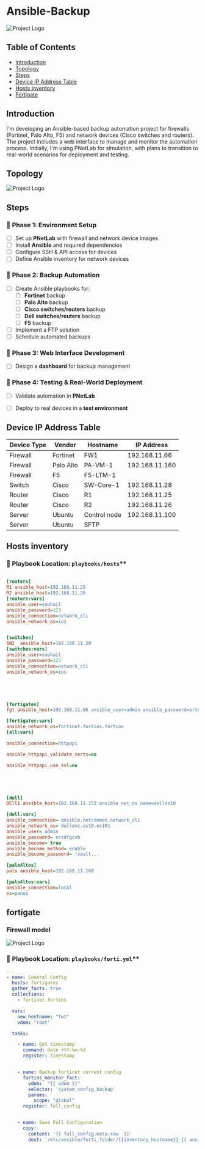 # Ansible-Backup
![Project Logo](assets/red-hat-ansible-vector-logo.png)



## Table of Contents
- [Introduction](#introduction)  
- [Topology](#topology)  
- [Steps](#steps)  
- [Device IP Address Table](#device-ip-address-table)  
- [Hosts Inventory](#hosts-inventory)  
- [Fortigate](#fortigate)  



## Introduction
I'm developing an Ansible-based backup automation project for firewalls (Fortinet, Palo Alto, F5) and network devices (Cisco switches and routers). The project includes a web interface to manage and monitor the automation process. Initially, I'm using PNetLab for simulation, with plans to transition to real-world scenarios for deployment and testing.


## Topology 
![Project Logo](assets/pnetlogo.png)


## Steps

### 🔹 **Phase 1: Environment Setup**  
- [ ] Set up **PNetLab** with firewall and network device images  
- [ ] Install **Ansible** and required dependencies  
- [ ] Configure SSH & API access for devices  
- [ ] Define Ansible inventory for network devices  

### 🔹 **Phase 2: Backup Automation**  
- [ ] Create Ansible playbooks for:  
  - [ ] **Fortinet** backup  
  - [ ] **Palo Alto** backup  
  - [ ] **Cisco switches/routers** backup
  - [ ] **Dell switches/routers** backup
  - [ ] **F5** backup  
- [ ] Implement a  FTP  solution  
- [ ] Schedule automated backups

### 🔹 **Phase 3: Web Interface Development**  
- [ ] Design a **dashboard** for backup management  

### 🔹 **Phase 4: Testing & Real-World Deployment**  
- [ ] Validate automation in **PNetLab**  
- [ ] Deploy to real devices in a **test environment**


## Device IP Address Table  

| Device Type   | Vendor     | Hostname     | IP Address     |
|--------------|-----------|-------------|--------------|
| Firewall     | Fortinet   | FW1  | 192.168.11.66  |
| Firewall     | Palo Alto  | PA-VM-1      | 192.168.11.160  |
| Firewall     | F5         | F5-LTM-1     |   |
| Switch       | Cisco      | SW-Core-1    | 192.168.11.28 |
| Router       | Cisco      | R1           | 192.168.11.25 |
| Router       | Cisco      | R2           | 192.168.11.26 |
| Server      | Ubuntu      | Control node           | 192.168.11.100 |
| Server      | Ubuntu      |  SFTP         |  |


## Hosts inventory 
 

### **📂** Playbook Location: `playbooks/hosts`**  

```ini

[routers]
R1 ansible_host=192.168.11.25
R2 ansible_host=192.168.11.26
[routers:vars]
ansible_user=souhail
ansible_password=123
ansible_connection=network_cli
ansible_network_os=ios


[switches]
SW2  ansible_host=192.168.11.28
[switches:vars]
ansible_user=souhail
ansible_password=123
ansible_connection=network_cli
ansible_network_os=ios





[fortigates]
fgt ansible_host=192.168.11.66 ansible_user=admin ansible_password=ertdfgcvb

[fortigates:vars]
ansible_network_os=fortinet.fortios.fortios
[all:vars]

ansible_connection=httpapi

ansible_httpapi_validate_certs=no

ansible_httpapi_use_ssl=no





[dell]
DEll1 ansible_host=192.168.11.152 ansible_net_os_name=dellos10

[dell:vars]
ansible_connection= ansible.netcommon.network_cli
ansible_network_os= dellemc.os10.os101
ansible_user= admin
ansible_password= ertdfgcvb
ansible_become= true
ansible_become_method= enable
ansible_become_password= !vault...

[paloAltos]
palo ansible_host=192.168.11.160

[paloAltos:vars]
ansible_connection=local
os=panos


```



##  fortigate 

### Firewall model
![Project Logo](assets/forti.png)





### **📂** Playbook Location: `playbooks/forti.yml`**  
```yaml
---
- name: General Config
  hosts: fortigates
  gather_facts: true
  collections:
    - fortinet.fortios

  vars:
    new_hostname: "fw1"
    vdom: "root"

  tasks:

    - name: Get timestamp
      command: date +%Y-%m-%d
      register: timestamp


    - name: Backup fortinet current config
      fortios_monitor_fact:
        vdom:  "{{ vdom }}"
        selector: 'system_config_backup'
        params:
          scope: "global"
      register: full_config


    - name: Save Full Configuration 
      copy:
        content: '{{ full_config.meta.raw  }}'
        dest: '/etc/ansible/forti_folder/{{inventory_hostname}}_{{ ansible_date_time.date }}.cfg'



```




